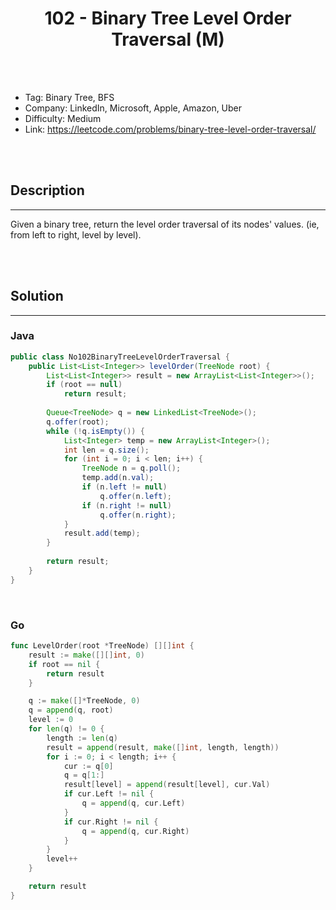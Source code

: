 # <center>102 - Binary Tree Level Order Traversal (M)</center> 



<br></br>

* Tag: Binary Tree, BFS
* Company: LinkedIn, Microsoft, Apple, Amazon, Uber
* Difficulty: Medium
* Link: https://leetcode.com/problems/binary-tree-level-order-traversal/

<br></br>



## Description
----
Given a binary tree, return the level order traversal of its nodes' values. (ie, from left to right, level by level).

<br></br>



## Solution
----
### Java
```java
public class No102BinaryTreeLevelOrderTraversal {
    public List<List<Integer>> levelOrder(TreeNode root) {
        List<List<Integer>> result = new ArrayList<List<Integer>>();
        if (root == null)
            return result;
        
        Queue<TreeNode> q = new LinkedList<TreeNode>();
        q.offer(root);
        while (!q.isEmpty()) {
            List<Integer> temp = new ArrayList<Integer>();
            int len = q.size();
            for (int i = 0; i < len; i++) {
                TreeNode n = q.poll();
                temp.add(n.val);
                if (n.left != null)
                    q.offer(n.left);
                if (n.right != null)
                    q.offer(n.right);
            }
            result.add(temp);
        }
        
        return result;
    }
}
```

<br>


### Go
```go
func LevelOrder(root *TreeNode) [][]int {
	result := make([][]int, 0)
	if root == nil {
		return result
	}

	q := make([]*TreeNode, 0)
	q = append(q, root)
	level := 0
	for len(q) != 0 {
		length := len(q)
		result = append(result, make([]int, length, length))
		for i := 0; i < length; i++ {
            cur := q[0]
            q = q[1:]
			result[level] = append(result[level], cur.Val)
			if cur.Left != nil {
				q = append(q, cur.Left)
			}
			if cur.Right != nil {
				q = append(q, cur.Right)
			}
		}
		level++
	}

	return result
}
```
